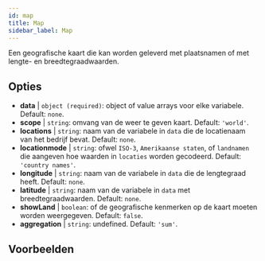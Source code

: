 ```yaml
---
id: map
title: Map
sidebar_label: Map
---
```


Een geografische kaart die kan worden geleverd met plaatsnamen of met lengte- en breedtegraadwaarden.

## Opties

* __data__ | `object (required)`: object of value arrays voor elke variabele. Default: `none`.
* __scope__ | `string`: omvang van de weer te geven kaart. Default: `'world'`.
* __locations__ | `string`: naam van de variabele in `data` die de locatienaam van het bedrijf bevat. Default: `none`.
* __locationmode__ | `string`: ofwel `ISO-3`, `Amerikaanse staten`, of `landnamen` die aangeven hoe waarden in `locaties` worden gecodeerd. Default: `'country names'`.
* __longitude__ | `string`: naam van de variabele in `data` die de lengtegraad heeft. Default: `none`.
* __latitude__ | `string`: naam van de variabele in `data` met breedtegraadwaarden. Default: `none`.
* __showLand__ | `boolean`: of de geografische kenmerken op de kaart moeten worden weergegeven. Default: `false`.
* __aggregation__ | `string`: undefined. Default: `'sum'`.


## Voorbeelden
